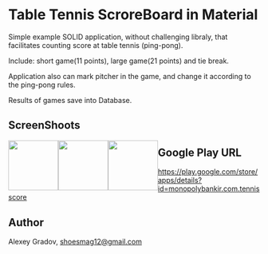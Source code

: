 # Table Tennis ScroreBoard in Material

Simple example SOLID application, without challenging libraly, that facilitates counting score at table tennis (ping-pong). 
 
Include: short game(11 points), large game(21 points) and tie break. 

Application also can mark pitcher in the game, and change it according to the ping-pong rules.

Results of games save into Database.
 
## ScreenShoots

<img style="float:left" width="100" src="https://lh3.googleusercontent.com/WCTgthJV6-VfDbgZBc6k4CGns3T1paMYLDRkeH3eOrFkhre34MKO6eIBd3XOv3trfoYi=w1855-h965-rw?.jpg">
<img style="float:left" width="100" src="https://lh3.googleusercontent.com/ONJRQHjM5JEf55fGZWS6FokysjgjuTop8MnLL4eIWbBLxEV-Cfi0yxlVJo2ZyWeBZms=w1855-h965-rw?.jpg">
<img  style="float:left" width="100" src="https://lh3.googleusercontent.com/8sfNLZGkDZ4oPwsVEBH3vw3ONUxGrL2ShqbA_f__U5qGOY_npU7-nCSEVCsTqv0SiFA=w1855-h965-rw?.jpg">
 
## Google Play URL
https://play.google.com/store/apps/details?id=monopolybankir.com.tennisscore
 
## Author
Alexey Gradov, shoesmag12@gmail.com

